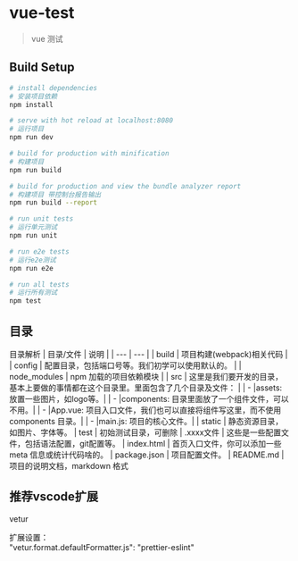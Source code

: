 # vue-test

> vue 测试

## Build Setup

``` bash
# install dependencies
# 安装项目依赖
npm install

# serve with hot reload at localhost:8080
# 运行项目
npm run dev

# build for production with minification
# 构建项目
npm run build

# build for production and view the bundle analyzer report
# 构建项目 带控制台报告输出
npm run build --report

# run unit tests
# 运行单元测试
npm run unit

# run e2e tests
# 运行e2e测试
npm run e2e

# run all tests
# 运行所有测试
npm test
```

## 目录

目录解析
| 目录/文件 | 说明 |
| --- | --- |
| build | 项目构建(webpack)相关代码 |
| config | 配置目录，包括端口号等。我们初学可以使用默认的。 |
| node_modules | npm 加载的项目依赖模块 |
| src | 这里是我们要开发的目录，基本上要做的事情都在这个目录里。里面包含了几个目录及文件： |
| - |assets: 放置一些图片，如logo等。|
| - |components: 目录里面放了一个组件文件，可以不用。|
| - |App.vue: 项目入口文件，我们也可以直接将组件写这里，而不使用 components 目录。|
| - |main.js: 项目的核心文件。|
| static | 静态资源目录，如图片、字体等。
| test | 初始测试目录，可删除
| .xxxx文件 | 这些是一些配置文件，包括语法配置，git配置等。
| index.html | 首页入口文件，你可以添加一些 meta 信息或统计代码啥的。
| package.json | 项目配置文件。
| README.md | 项目的说明文档，markdown 格式

## 推荐vscode扩展

vetur

扩展设置：  
"vetur.format.defaultFormatter.js": "prettier-eslint"
